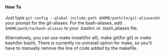 #### How To

Just type `git config --global include.path $HOME/path/to/git-aliases`on your prompt for the git-aliases. For the bash-aliases, add `. $HOME/path/to/bash-aliases` to your .bashrc or .bash_aliases file.

Alternatively, you can use make install(for all), make git(for git) or make bash(for bash). There is currently no uninstall option for make, so you'll have to manually remove the line of code added by the makefile.
